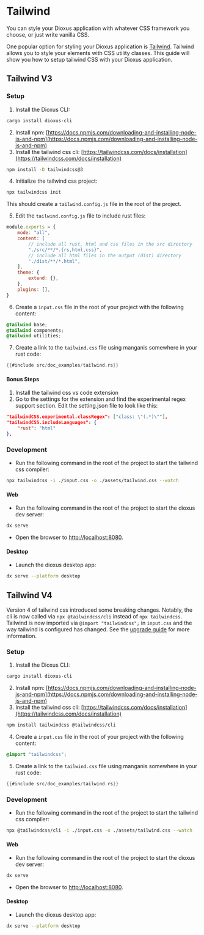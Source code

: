 # Tailwind

You can style your Dioxus application with whatever CSS framework you choose, or just write vanilla CSS.


One popular option for styling your Dioxus application is [Tailwind](https://tailwindcss.com/). Tailwind allows you to style your elements with CSS utility classes. This guide will show you how to setup tailwind CSS with your Dioxus application.

## Tailwind V3

### Setup

1. Install the Dioxus CLI:

```bash
cargo install dioxus-cli
```

2. Install npm: [https://docs.npmjs.com/downloading-and-installing-node-js-and-npm](https://docs.npmjs.com/downloading-and-installing-node-js-and-npm)
3. Install the tailwind css cli: [https://tailwindcss.com/docs/installation](https://tailwindcss.com/docs/installation)

```bash
npm install -D tailwindcss@3
```

4. Initialize the tailwind css project:

```bash
npx tailwindcss init
```

This should create a `tailwind.config.js` file in the root of the project.

5. Edit the `tailwind.config.js` file to include rust files:

```js
module.exports = {
    mode: "all",
    content: [
        // include all rust, html and css files in the src directory
        "./src/**/*.{rs,html,css}",
        // include all html files in the output (dist) directory
        "./dist/**/*.html",
    ],
    theme: {
        extend: {},
    },
    plugins: [],
}
```

6. Create a `input.css` file in the root of your project with the following content:

```css
@tailwind base;
@tailwind components;
@tailwind utilities;
```

7. Create a link to the `tailwind.css` file using manganis somewhere in your rust code:

```rust
{{#include src/doc_examples/tailwind.rs}}
```

#### Bonus Steps

1. Install the tailwind css vs code extension
2. Go to the settings for the extension and find the experimental regex support section. Edit the setting.json file to look like this:

```json
"tailwindCSS.experimental.classRegex": ["class: \"(.*)\""],
"tailwindCSS.includeLanguages": {
    "rust": "html"
},
```

### Development

- Run the following command in the root of the project to start the tailwind css compiler:

```bash
npx tailwindcss -i ./input.css -o ./assets/tailwind.css --watch
```

#### Web

- Run the following command in the root of the project to start the dioxus dev server:

```bash
dx serve
```

- Open the browser to [http://localhost:8080](http://localhost:8080).

#### Desktop

- Launch the dioxus desktop app:

```bash
dx serve --platform desktop
```

## Tailwind V4

Version 4 of tailwind css introduced some breaking changes. Notably, the cli is now called via `npx @tailwindcss/cli` instead of `npx tailwindcss`. Tailwind is now imported via `@import "tailwindcss";` in `input.css` and the way tailwind is configured has changed. See the [upgrade guide](https://tailwindcss.com/docs/upgrade-guide) for more information.

### Setup

1. Install the Dioxus CLI:

```bash
cargo install dioxus-cli
```

2. Install npm: [https://docs.npmjs.com/downloading-and-installing-node-js-and-npm](https://docs.npmjs.com/downloading-and-installing-node-js-and-npm)
3. Install the tailwind css cli: [https://tailwindcss.com/docs/installation](https://tailwindcss.com/docs/installation)

```bash
npm install tailwindcss @tailwindcss/cli
```

4. Create a `input.css` file in the root of your project with the following content:

```css
@import "tailwindcss";
```

5. Create a link to the `tailwind.css` file using manganis somewhere in your rust code:

```rust
{{#include src/doc_examples/tailwind.rs}}
```

### Development

- Run the following command in the root of the project to start the tailwind css compiler:

```bash
npx @tailwindcss/cli -i ./input.css -o ./assets/tailwind.css --watch
```

#### Web

- Run the following command in the root of the project to start the dioxus dev server:

```bash
dx serve
```

- Open the browser to [http://localhost:8080](http://localhost:8080).

#### Desktop

- Launch the dioxus desktop app:

```bash
dx serve --platform desktop
```